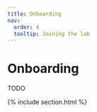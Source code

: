 ```yaml
---
title: Onboarding
nav:
  order: 4
  tooltip: Joining the lab
---
```


# <i class="fas fa-microscope"></i>Onboarding


TODO 

{% include section.html %}

